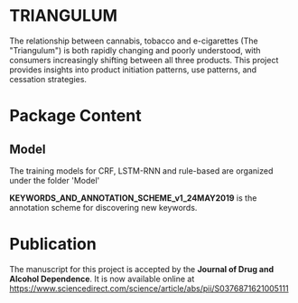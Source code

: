 # TRIANGULUM
The relationship between cannabis, tobacco and e-cigarettes (The "Triangulum") is both rapidly changing and poorly understood, with consumers increasingly shifting between all three products. This project provides insights into product initiation patterns, use patterns, and cessation strategies.
# Package Content
## Model
The training models for CRF, LSTM-RNN and rule-based are organized under the folder 'Model'

**KEYWORDS_AND_ANNOTATION_SCHEME_v1_24MAY2019** is the annotation scheme for discovering new keywords.

# Publication
The manuscript for this project is accepted by the **Journal of Drug and Alcohol Dependence**. It is now available online at https://www.sciencedirect.com/science/article/abs/pii/S0376871621005111
